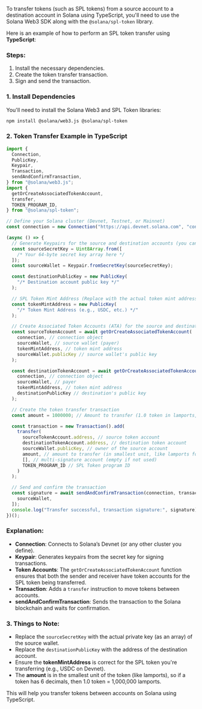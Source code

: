 To transfer tokens (such as SPL tokens) from a source account to a destination account in Solana using TypeScript, you'll need to use the Solana Web3 SDK along with the `@solana/spl-token` library.

Here is an example of how to perform an SPL token transfer using **TypeScript**:

### Steps:

1. Install the necessary dependencies.
2. Create the token transfer transaction.
3. Sign and send the transaction.

### 1. **Install Dependencies**

You'll need to install the Solana Web3 and SPL Token libraries:

```bash
npm install @solana/web3.js @solana/spl-token
```

### 2. **Token Transfer Example in TypeScript**

```typescript
import {
  Connection,
  PublicKey,
  Keypair,
  Transaction,
  sendAndConfirmTransaction,
} from "@solana/web3.js";
import {
  getOrCreateAssociatedTokenAccount,
  transfer,
  TOKEN_PROGRAM_ID,
} from "@solana/spl-token";

// Define your Solana cluster (Devnet, Testnet, or Mainnet)
const connection = new Connection("https://api.devnet.solana.com", "confirmed");

(async () => {
  // Generate Keypairs for the source and destination accounts (you can replace these with actual keypairs)
  const sourceSecretKey = Uint8Array.from([
    /* Your 64-byte secret key array here */
  ]);
  const sourceWallet = Keypair.fromSecretKey(sourceSecretKey);

  const destinationPublicKey = new PublicKey(
    "/* Destination account public key */"
  );

  // SPL Token Mint Address (Replace with the actual token mint address)
  const tokenMintAddress = new PublicKey(
    "/* Token Mint Address (e.g., USDC, etc.) */"
  );

  // Create Associated Token Accounts (ATA) for the source and destination
  const sourceTokenAccount = await getOrCreateAssociatedTokenAccount(
    connection, // connection object
    sourceWallet, // source wallet (payer)
    tokenMintAddress, // token mint address
    sourceWallet.publicKey // source wallet's public key
  );

  const destinationTokenAccount = await getOrCreateAssociatedTokenAccount(
    connection, // connection object
    sourceWallet, // payer
    tokenMintAddress, // token mint address
    destinationPublicKey // destination's public key
  );

  // Create the token transfer transaction
  const amount = 1000000; // Amount to transfer (1.0 token in lamports, assuming 6 decimals)

  const transaction = new Transaction().add(
    transfer(
      sourceTokenAccount.address, // source token account
      destinationTokenAccount.address, // destination token account
      sourceWallet.publicKey, // owner of the source account
      amount, // amount to transfer (in smallest unit, like lamports for SPL tokens)
      [], // multi-signature account (empty if not used)
      TOKEN_PROGRAM_ID // SPL Token program ID
    )
  );

  // Send and confirm the transaction
  const signature = await sendAndConfirmTransaction(connection, transaction, [
    sourceWallet,
  ]);
  console.log("Transfer successful, transaction signature:", signature);
})();
```

### Explanation:

- **Connection**: Connects to Solana’s Devnet (or any other cluster you define).
- **Keypair**: Generates keypairs from the secret key for signing transactions.
- **Token Accounts**: The `getOrCreateAssociatedTokenAccount` function ensures that both the sender and receiver have token accounts for the SPL token being transferred.
- **Transaction**: Adds a `transfer` instruction to move tokens between accounts.
- **sendAndConfirmTransaction**: Sends the transaction to the Solana blockchain and waits for confirmation.

### 3. **Things to Note:**

- Replace the `sourceSecretKey` with the actual private key (as an array) of the source wallet.
- Replace the `destinationPublicKey` with the address of the destination account.
- Ensure the **tokenMintAddress** is correct for the SPL token you're transferring (e.g., USDC on Devnet).
- The **amount** is in the smallest unit of the token (like lamports), so if a token has 6 decimals, then 1.0 token = 1,000,000 lamports.

This will help you transfer tokens between accounts on Solana using TypeScript.
